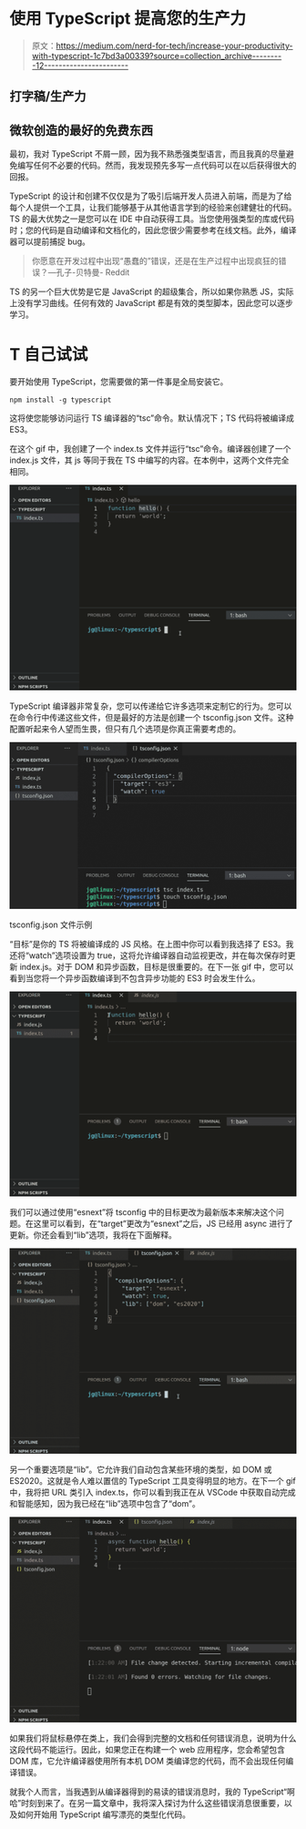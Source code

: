 # 使用 TypeScript 提高您的生产力

> 原文：<https://medium.com/nerd-for-tech/increase-your-productivity-with-typescript-1c7bd3a00339?source=collection_archive---------12----------------------->

## 打字稿/生产力

## 微软创造的最好的免费东西

最初，我对 TypeScript 不屑一顾，因为我不熟悉强类型语言，而且我真的尽量避免编写任何不必要的代码。然而，我发现预先多写一点代码可以在以后获得很大的回报。

TypeScript 的设计和创建不仅仅是为了吸引后端开发人员进入前端，而是为了给每个人提供一个工具，让我们能够基于从其他语言学到的经验来创建健壮的代码。TS 的最大优势之一是您可以在 IDE 中自动获得工具。当您使用强类型的库或代码时；您的代码是自动编译和文档化的，因此您很少需要参考在线文档。此外，编译器可以提前捕捉 bug。

> 你愿意在开发过程中出现“愚蠢的”错误，还是在生产过程中出现疯狂的错误？—孔子-贝特曼- Reddit

TS 的另一个巨大优势是它是 JavaScript 的超级集合，所以如果你熟悉 JS，实际上没有学习曲线。任何有效的 JavaScript 都是有效的类型脚本，因此您可以逐步学习。

# T **自己试试**

要开始使用 TypeScript，您需要做的第一件事是全局安装它。

```
npm install -g typescript
```

这将使您能够访问运行 TS 编译器的“tsc”命令。默认情况下；TS 代码将被编译成 ES3。

在这个 gif 中，我创建了一个 index.ts 文件并运行“tsc”命令。编译器创建了一个 index.js 文件，其 js 等同于我在 TS 中编写的内容。在本例中，这两个文件完全相同。

![](img/2ee4bcc00d7e9095043188d90ee5eb86.png)

TypeScript 编译器非常复杂，您可以传递给它许多选项来定制它的行为。您可以在命令行中传递这些文件，但是最好的方法是创建一个 tsconfig.json 文件。这种配置听起来令人望而生畏，但只有几个选项是你真正需要考虑的。

![](img/ed03fc0681628dcfc05c8a74611c8f19.png)

tsconfig.json 文件示例

“目标”是你的 TS 将被编译成的 JS 风格。在上图中你可以看到我选择了 ES3。我还将“watch”选项设置为 true，这将允许编译器自动监视更改，并在每次保存时更新 index.js。对于 DOM 和异步函数，目标是很重要的。在下一张 gif 中，您可以看到当您将一个异步函数编译到不包含异步功能的 ES3 时会发生什么。

![](img/902f419773f2db01668a81f367d49844.png)

我们可以通过使用“esnext”将 tsconfig 中的目标更改为最新版本来解决这个问题。在这里可以看到，在“target”更改为“esnext”之后，JS 已经用 async 进行了更新。你还会看到“lib”选项，我将在下面解释。

![](img/065986c34244554d5ad426b13171090a.png)

另一个重要选项是“lib”。它允许我们自动包含某些环境的类型，如 DOM 或 ES2020。这就是令人难以置信的 TypeScript 工具变得明显的地方。在下一个 gif 中，我将把 URL 类引入 index.ts，你可以看到我正在从 VSCode 中获取自动完成和智能感知，因为我已经在“lib”选项中包含了“dom”。

![](img/f9bb5dcb5c11ba1d6a86c2299e2130d8.png)

如果我们将鼠标悬停在类上，我们会得到完整的文档和任何错误消息，说明为什么这段代码不能运行。因此，如果您正在构建一个 web 应用程序，您会希望包含 DOM 库，它允许编译器使用所有本机 DOM 类编译您的代码，而不会出现任何编译错误。

就我个人而言，当我遇到从编译器得到的易读的错误消息时，我的 TypeScript“啊哈”时刻到来了。在另一篇文章中，我将深入探讨为什么这些错误消息很重要，以及如何开始用 TypeScript 编写漂亮的类型化代码。